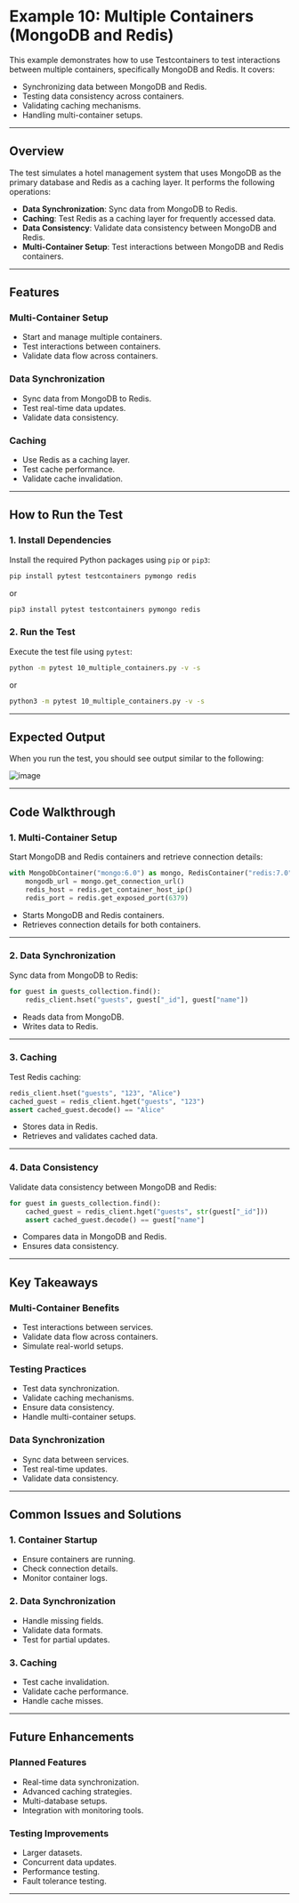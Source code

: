 # Example 10: Multiple Containers (MongoDB and Redis)

This example demonstrates how to use Testcontainers to test interactions between multiple containers, specifically MongoDB and Redis. It covers:

- Synchronizing data between MongoDB and Redis.
- Testing data consistency across containers.
- Validating caching mechanisms.
- Handling multi-container setups.

---

## Overview

The test simulates a hotel management system that uses MongoDB as the primary database and Redis as a caching layer. It performs the following operations:

- **Data Synchronization**: Sync data from MongoDB to Redis.
- **Caching**: Test Redis as a caching layer for frequently accessed data.
- **Data Consistency**: Validate data consistency between MongoDB and Redis.
- **Multi-Container Setup**: Test interactions between MongoDB and Redis containers.

---

## Features

### Multi-Container Setup

- Start and manage multiple containers.
- Test interactions between containers.
- Validate data flow across containers.

### Data Synchronization

- Sync data from MongoDB to Redis.
- Test real-time data updates.
- Validate data consistency.

### Caching

- Use Redis as a caching layer.
- Test cache performance.
- Validate cache invalidation.

---

## How to Run the Test

### 1. Install Dependencies

Install the required Python packages using `pip` or `pip3`:

```bash
pip install pytest testcontainers pymongo redis
```

or

```bash
pip3 install pytest testcontainers pymongo redis
```

### 2. Run the Test

Execute the test file using `pytest`:

```bash
python -m pytest 10_multiple_containers.py -v -s
```

or

```bash
python3 -m pytest 10_multiple_containers.py -v -s
```

---

## Expected Output

When you run the test, you should see output similar to the following:

![image](https://github.com/user-attachments/assets/4191ef85-706f-4d67-85c5-d1cee5fcc014)


---

## Code Walkthrough

### 1. Multi-Container Setup

Start MongoDB and Redis containers and retrieve connection details:

```python
with MongoDbContainer("mongo:6.0") as mongo, RedisContainer("redis:7.0") as redis:
    mongodb_url = mongo.get_connection_url()
    redis_host = redis.get_container_host_ip()
    redis_port = redis.get_exposed_port(6379)
```

- Starts MongoDB and Redis containers.
- Retrieves connection details for both containers.

---

### 2. Data Synchronization

Sync data from MongoDB to Redis:

```python
for guest in guests_collection.find():
    redis_client.hset("guests", guest["_id"], guest["name"])
```

- Reads data from MongoDB.
- Writes data to Redis.

---

### 3. Caching

Test Redis caching:

```python
redis_client.hset("guests", "123", "Alice")
cached_guest = redis_client.hget("guests", "123")
assert cached_guest.decode() == "Alice"
```

- Stores data in Redis.
- Retrieves and validates cached data.

---

### 4. Data Consistency

Validate data consistency between MongoDB and Redis:

```python
for guest in guests_collection.find():
    cached_guest = redis_client.hget("guests", str(guest["_id"]))
    assert cached_guest.decode() == guest["name"]
```

- Compares data in MongoDB and Redis.
- Ensures data consistency.

---

## Key Takeaways

### Multi-Container Benefits

- Test interactions between services.
- Validate data flow across containers.
- Simulate real-world setups.

### Testing Practices

- Test data synchronization.
- Validate caching mechanisms.
- Ensure data consistency.
- Handle multi-container setups.

### Data Synchronization

- Sync data between services.
- Test real-time updates.
- Validate data consistency.

---

## Common Issues and Solutions

### 1. Container Startup

- Ensure containers are running.
- Check connection details.
- Monitor container logs.

### 2. Data Synchronization

- Handle missing fields.
- Validate data formats.
- Test for partial updates.

### 3. Caching

- Test cache invalidation.
- Validate cache performance.
- Handle cache misses.

---

## Future Enhancements

### Planned Features

- Real-time data synchronization.
- Advanced caching strategies.
- Multi-database setups.
- Integration with monitoring tools.

### Testing Improvements

- Larger datasets.
- Concurrent data updates.
- Performance testing.
- Fault tolerance testing.

---
